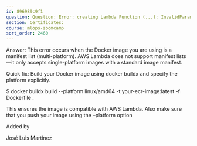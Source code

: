 ```yaml
---
id: 896989c9f1
question: Question: Error: creating Lambda Function (...): InvalidParameterValueException: The image manifest, config or layer media type for the source image ... is not supported.
section: Certificates:
course: mlops-zoomcamp
sort_order: 2460
---
```


Answer: This error occurs when the Docker image you are using is a manifest list (multi-platform). AWS Lambda does not support manifest lists—it only accepts single-platform images with a standard image manifest.

Quick fix: Build your Docker image using docker buildx and specify the platform explicitly.

$ docker buildx build --platform linux/amd64 -t your-ecr-image:latest -f Dockerfile .

This ensures the image is compatible with AWS Lambda. Also make sure that you push your image using the –platform option

Added by

José Luis Martínez

